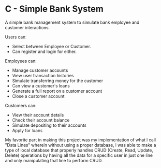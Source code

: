 # C - Simple Bank System

A simple bank management system to simulate bank employee and customer interactions.

Users can:
- Select between Employee or Customer.
- Can register and login for either.

Employees can:
- Manage customer accounts
- View user transaction histories
- Simulate transferring money for the customer
- Can view a customer's loans
- Generate a full report on a customer account
- Close a customer account

Customers can:
- View their account details
- Check their account balance
- Simulate depositing to their accounts
- Apply for loans

My favorite part in making this project was my implementation of what I call "Data Lines"
wherein without using a proper database, I was able to make a type of local database that
properly handles CRUD (Create, Read, Update, Delete) operations by having all the data for
a specific user in just one line and only manipulating that line to perform CRUD.